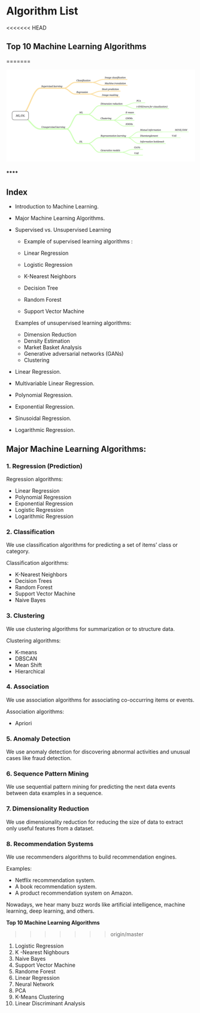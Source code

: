 # Algorithm List

<<<<<<< HEAD
## **Top 10 Machine Learning Algorithms**
=======


![](../.gitbook/assets/image%20%28101%29.png)

#### \*\*\*\*

## Index <a id="66c0"></a>

* Introduction to Machine Learning.
* Major Machine Learning Algorithms.
* Supervised vs. Unsupervised Learning
  *   Example of supervised learning algorithms :

    * Linear Regression
    * Logistic Regression
    * K-Nearest Neighbors
    * Decision Tree
    * Random Forest
    * Support Vector Machine



    Examples of unsupervised learning algorithms:

    * Dimension Reduction
    * Density Estimation
    * Market Basket Analysis
    * Generative adversarial networks \(GANs\)
    * Clustering
* Linear Regression.
* Multivariable Linear Regression.
* Polynomial Regression.
* Exponential Regression.
* Sinusoidal Regression.
* Logarithmic Regression.

## Major Machine Learning Algorithms: <a id="f893"></a>

### 1. Regression \(Prediction\) <a id="a3dd"></a>

Regression algorithms:

* Linear Regression
* Polynomial Regression
* Exponential Regression
* Logistic Regression
* Logarithmic Regression

### 2. Classification <a id="c9fd"></a>

We use classification algorithms for predicting a set of items’ class or category.

Classification algorithms:

* K-Nearest Neighbors
* Decision Trees
* Random Forest
* Support Vector Machine
* Naive Bayes

### 3. Clustering <a id="a302"></a>

We use clustering algorithms for summarization or to structure data.

Clustering algorithms:

* K-means
* DBSCAN
* Mean Shift
* Hierarchical

### 4. Association <a id="1244"></a>

We use association algorithms for associating co-occurring items or events.

Association algorithms:

* Apriori

### 5. Anomaly Detection <a id="41c4"></a>

We use anomaly detection for discovering abnormal activities and unusual cases like fraud detection.

### 6. Sequence Pattern Mining <a id="437e"></a>

We use sequential pattern mining for predicting the next data events between data examples in a sequence.

### 7. Dimensionality Reduction <a id="34e0"></a>

We use dimensionality reduction for reducing the size of data to extract only useful features from a dataset.

### 8. Recommendation Systems <a id="890c"></a>

We use recommenders algorithms to build recommendation engines.

Examples:

* Netflix recommendation system.
* A book recommendation system.
* A product recommendation system on Amazon.

Nowadays, we hear many buzz words like artificial intelligence, machine learning, deep learning, and others.

**Top 10 Machine Learning Algorithms**
>>>>>>> origin/master

1. Logistic Regression
2. K -Nearest Nighbours
3. Naive Bayes
4. Support Vector Machine  
5. Randome Forest
6. Linear Regression
7. Neural Network
8. PCA
9. K-Means Clustering
10. Linear Discriminant Analysis

